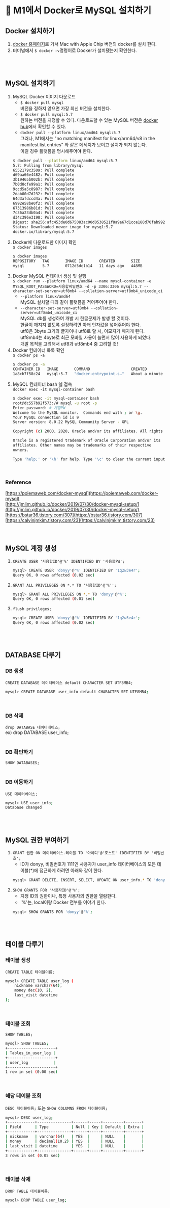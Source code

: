 # 🐳 M1에서 Docker로 MySQL 설치하기
## Docker 설치하기
1. [docker 홈페이지](https://www.docker.com/products/docker-desktop)로 가서 Mac with Apple Chip 버전의 docker를 설치 한다.
1. 터미널에서 `$ docker -v`명령어로 Docker가 설치됐는지 확인한다.  
<br>
<br>

## MySQL 설치하기
1. MySQL Docker 이미지 다운로드  
    - `$ docker pull mysql`  
    버전을 정하지 않으면 가장 최신 버전을 설치한다.
    - `$ docker pull mysql:5.7`  
    원하는 버전을 지정할 수 있다. 다운로드할 수 있는 MySQL 버전은 [docker hub](https://hub.docker.com/_/mysql/?tab=tags)에서 확인할 수 있다.
    - `docker pull --platform linux/amd64 mysql:5.7`  
    그러나, M1에서는 "no matching manifest for linux/arm64/v8 in the manifest list entries" 와 같은 메세지가 보이고 설치가 되지 않는다.  
    이럴 경우 플랫폼을 명시해주어야 한다.
    ```bash
    $ docker pull --platform linux/amd64 mysql:5.7
    5.7: Pulling from library/mysql
    6552179c3509: Pull complete
    d69aa66e4482: Pull complete
    3b19465b002b: Pull complete
    7b0d0cfe99a1: Pull complete
    9ccd5a5c8987: Pull complete
    2dab00d7d232: Pull complete
    64d3afdccd4a: Pull complete
    6992e58be0f2: Pull complete
    67313986b81d: Pull complete
    7c36a23db0a4: Pull complete
    d34c396e3198: Pull complete
    Digest: sha256:afc453de0d675083ac00d0538521f8a9a67d1cce180d70fab9925ebcc87a0eba
    Status: Downloaded newer image for mysql:5.7
    docker.io/library/mysql:5.7
    ```
1. Docker에 다운로드한 이미지 확인  
    `$ docker images`
    ```bash
    $ docker images
    REPOSITORY   TAG       IMAGE ID       CREATED       SIZE
    mysql        5.7       0712d5dc1b14   11 days ago   448MB
    ```
1. Docker MySQL 컨테이너 생성 및 실행  
    `$ docker run --platform linux/amd64 --name mysql-container -e MYSQL_ROOT_PASSWORD=사용할비밀번호 -d -p 3306:3306 mysql:5.7 --character-set-server=utf8mb4 --collation-server=utf8mb4_unicode_ci`  
    - `--platform linux/amd64`  
    MySQL 설치할 때와 같이 플랫폼을 적어주어야 한다.
    - `--character-set-server=utf8mb4 --collation-server=utf8mb4_unicode_ci`  
    MySQL db를 생성하여 개발 시 한글문제가 발생 할 것이다.  
    한글이 깨지지 않도록 설정하려면 아래 인자값을 넣어주어야 한다.  
    utf8은 3byte 크기의 글자이나 utf8로 할 시, 이모지가 깨지게 된다.  
    utf8mb4는 4byte로 최근 모바일 사용이 늘면서 많이 사용하게 되었다.  
    개발 목적을 고려해서 utf8과 utf8mb4 중 고려할 것!
1. Docker 컨테이너 목록 확인  
    `$ docker ps -a`
    ```bash
    $ docker ps -a
    CONTAINER ID   IMAGE       COMMAND                  CREATED              STATUS          PORTS                               NAMES
    1a8cb7f58c24   mysql:5.7   "docker-entrypoint.s…"   About a minute ago   Up 53 seconds   0.0.0.0:3306->3306/tcp, 33060/tcp   mysql-container
    ```
1.  MySQL 컨테이너 bash 쉘 접속  
    `docker exec -it mysql-container bash`  
    ```bash
    $ docker exec -it mysql-container bash
    root@dc557b92f573:/# mysql -u root -p
    Enter password: # 계정PW
    Welcome to the MySQL monitor.  Commands end with ; or \g.
    Your MySQL connection id is 9
    Server version: 8.0.22 MySQL Community Server - GPL

    Copyright (c) 2000, 2020, Oracle and/or its affiliates. All rights reserved.

    Oracle is a registered trademark of Oracle Corporation and/or its
    affiliates. Other names may be trademarks of their respective
    owners.

    Type 'help;' or '\h' for help. Type '\c' to clear the current input statement.
    ```  
<br>

### Reference
[https://poiemaweb.com/docker-mysql](https://poiemaweb.com/docker-mysql)  
[http://jmlim.github.io/docker/2019/07/30/docker-mysql-setup/](http://jmlim.github.io/docker/2019/07/30/docker-mysql-setup/)  
[https://bstar36.tistory.com/307](https://bstar36.tistory.com/307)  
[https://calvinjmkim.tistory.com/23](https://calvinjmkim.tistory.com/23)  
<br>
<br>

## MySQL 계정 생성
1. `CREATE USER '사용할ID'@'%' IDENTIFIED BY '사용할PW';`  
    ```bash
    mysql> CREATE USER 'donyy'@'%' IDENTIFIED BY '1q2w3e4r';
    Query OK, 0 rows affected (0.02 sec)
    ```
1. `GRANT ALL PRIVILEGES ON *.* TO '사용할ID'@'%'';`  
    ```bash
    mysql> GRANT ALL PRIVILEGES ON *.* TO 'donyy'@'%';
    Query OK, 0 rows affected (0.01 sec)
    ```
1. `flush privileges;`  
    ```bash
    mysql> CREATE USER 'donyy'@'%' IDENTIFIED BY '1q2w3e4r';
    Query OK, 0 rows affected (0.02 sec)
    ```  
<br>
<br>

## DATABASE 다루기
### DB 생성
`CREATE DATABASE 데이터베이스 default CHARACTER SET UTF8MB4;`  
```bash
mysql> CREATE DATABASE user_info default CHARACTER SET UTF8MB4;
```  
<br>

### DB 삭제
`drop DATABASE 데이터베이스;`  
ex) drop DATABASE user_info;  
<br>

### DB 확인하기
`SHOW DATABASES;`  
<br> 

### DB 이동하기
`USE 데이터베이스;`
```bash
mysql> USE user_info;
Database changed
```
<br>
<br>

## MySQL 권한 부여하기
1. `GRANT 권한 ON 데이터베이스.테이블 TO '아이디'@'호스트' IDENTIFIED BY '비밀번호';`  
    - ID가 donyy, 비밀번호가 1111인 사용자가 user_info 데이터베이스의 모든 테이블(*)에 접근하게 하려면 아래와 같이 한다.
    ```bash
    mysql> GRANT DELETE, INSERT, SELECT, UPDATE ON user_info.* TO 'donyy'@'%'  IDENTIFIED BY '1111';  
    ```
1. `SHOW GRANTS FOR '사용자ID'@'%';`  
    - 지정 ID의 권한이나, 특정 사용자의 권한을 열람한다.
    - '%'는, local이랑 Docker 전부를 이야기 한다.
    ```bash
    mysql> SHOW GRANTS FOR 'donyy'@'%';
    ```
<br>
<br>

## 테이블 다루기
### 테이블 생성
`CREATE TABLE 테이블이름;`
```bash
mysql> CREATE TABLE user_log (
    nickname varchar(64),
    money dec(10, 2),
    last_visit datetime
);
```  
<br>

### 테이블 조회
`SHOW TABLES;`
```bash
mysql> SHOW TABLES;
+---------------------+
| Tables_in_user_log |
+---------------------+
| user_log           |
+---------------------+
1 row in set (0.00 sec)
```  
<br>

### 해당 테이블 조회
`DESC 테이블이름;` 또는 `SHOW COLUMNS FROM 테이블이름;`
```bash
mysql> DESC user_log;
+------------+---------------+------+-----+---------+-------+
| Field      | Type          | Null | Key | Default | Extra |
+------------+---------------+------+-----+---------+-------+
| nickname   | varchar(64)   | YES  |     | NULL    |       |
| money      | decimal(10,2) | YES  |     | NULL    |       |
| last_visit | datetime      | YES  |     | NULL    |       |
+------------+---------------+------+-----+---------+-------+
3 rows in set (0.05 sec)
```  
<br>

### 테이블 삭제
`DROP TABLE 테이블이름;`
```bash
mysql> DROP TABLE user_log;
```